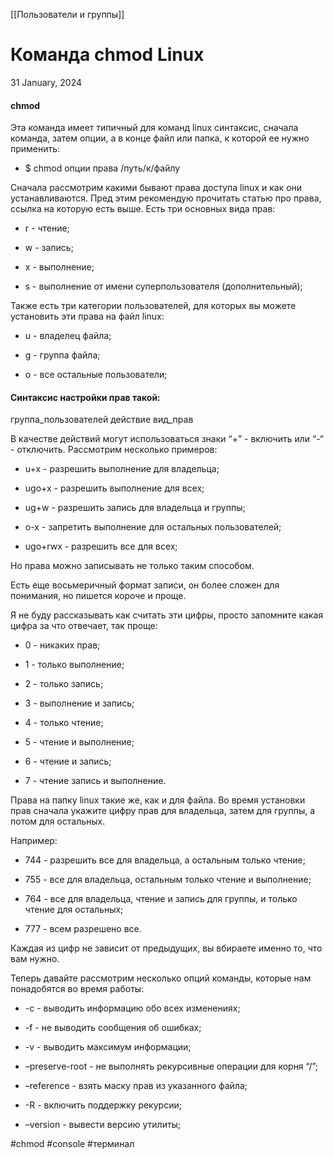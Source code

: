 [[Пользователи и группы]]
# Команда chmod Linux

31 January, 2024
#### chmod

Эта команда имеет типичный для команд linux синтаксис, сначала команда, затем опции, а в конце файл или папка, к которой ее нужно применить:

- $ chmod опции права /путь/к/файлу

Сначала рассмотрим какими бывают права доступа linux и как они устанавливаются. Пред этим рекомендую прочитать статью про права, ссылка на которую есть выше. Есть три основных вида прав:

- r - чтение;
    
- w - запись;
    
- x - выполнение;
    
- s - выполнение от имени суперпользователя (дополнительный);
    

Также есть три категории пользователей, для которых вы можете установить эти права на файл linux:

- u - владелец файла;
    
- g - группа файла;
    
- o - все остальные пользователи;
    

#### Синтаксис настройки прав такой:

группа_пользователей действие вид_прав

В качестве действий могут использоваться знаки “+” - включить или “-“ - отключить. Рассмотрим несколько примеров:

- u+x - разрешить выполнение для владельца;
    
- ugo+x - разрешить выполнение для всех;
    
- ug+w - разрешить запись для владельца и группы;
    
- o-x - запретить выполнение для остальных пользователей;
    
- ugo+rwx - разрешить все для всех;
    

Но права можно записывать не только таким способом.

Есть еще восьмеричный формат записи, он более сложен для понимания, но пишется короче и проще.

Я не буду рассказывать как считать эти цифры, просто запомните какая цифра за что отвечает, так проще:

- 0 - никаких прав;
    
- 1 - только выполнение;
    
- 2 - только запись;
    
- 3 - выполнение и запись;
    
- 4 - только чтение;
    
- 5 - чтение и выполнение;
    
- 6 - чтение и запись;
    
- 7 - чтение запись и выполнение.
    

Права на папку linux такие же, как и для файла. Во время установки прав сначала укажите цифру прав для владельца, затем для группы, а потом для остальных.

Например:

- 744 - разрешить все для владельца, а остальным только чтение;
    
- 755 - все для владельца, остальным только чтение и выполнение;
    
- 764 - все для владельца, чтение и запись для группы, и только чтение для остальных;
    
- 777 - всем разрешено все.
    

Каждая из цифр не зависит от предыдущих, вы вбираете именно то, что вам нужно.

Теперь давайте рассмотрим несколько опций команды, которые нам понадобятся во время работы:

- \-c - выводить информацию обо всех изменениях;
    
- \-f - не выводить сообщения об ошибках;
    
- \-v - выводить максимум информации;
    
- –preserve-root - не выполнять рекурсивные операции для корня “/”;
    
- –reference - взять маску прав из указанного файла;
    
- \-R - включить поддержку рекурсии;
    
- –version - вывести версию утилиты;


#chmod #console #терминал